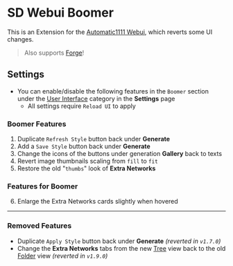 ﻿# SD Webui Boomer
This is an Extension for the [Automatic1111 Webui](https://github.com/AUTOMATIC1111/stable-diffusion-webui), which reverts some UI changes.

> Also supports [Forge](https://github.com/lllyasviel/stable-diffusion-webui-forge)!

## Settings
- You can enable/disable the following features in the `Boomer` section under the <ins>User Interface</ins> category in the **Settings** page
    - All settings require `Reload UI` to apply

### Boomer Features
1. Duplicate `Refresh Style` button back under **Generate**
2. Add a `Save Style` button back under **Generate**
3. Change the icons of the buttons under generation **Gallery** back to texts
4. Revert image thumbnails scaling from `fill` to `fit`
5. Restore the old "`thumbs`" look of **Extra Networks**

### Features for Boomer
6. Enlarge the Extra Networks cards slightly when hovered

<hr>

### Removed Features
- Duplicate `Apply Style` button back under **Generate** *(reverted in `v1.7.0`)*
- Change the **Extra Networks** tabs from the new <ins>Tree</ins> view back to the old <ins>Folder</ins> view *(reverted in `v1.9.0`)*

